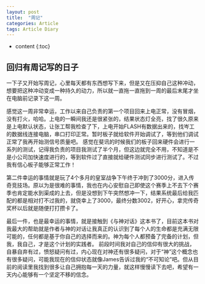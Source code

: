 ```yaml
---
layout: post
title:  "周记"
categories: Article
tags: Article Diary
---
```


* content
{:toc}

## 回归有周记写的日子

一下子又开始写周记，心里每天都有东西想写下来，但是又在压抑自己这种冲动，想要把这种冲动变成一种持久的动力，所以就一直拖一直拖到一周的最后末尾才坐在电脑前记录下这一周。

感觉这一周非常幸运，工作以来自己负责的第一个项目回来上电正常，没有冒烟，没有打火，哈哈。上电的一瞬间我还是很紧张的，结果状态灯全亮，找了很久原来是上电默认状态，让张工帮我检查了下，上电开始FLASH有数据出来的，找岑工的数据线连接电脑，串口打印正常。暂时板子就给软件开始调试了，等到他们调试正常了我再开始测信号质量吧。
感觉在斐讯的时候我们的板子回来硬件会进行一系列的测试，记得我负责的项目我测试了半个月，但这边就完全不用，不知道是不是小公司加快速度进行的，等到软件过了直接就给硬件测试同步进行测试了。不过我有信心板子能够正常工作！

第二件幸运的事情就是玩了4个多月的皇室战争下午终于冲到了3000分，进入传奇竞技场。原以为是很难的事情，我也在内心安慰自己即使这个赛季上不去下个赛季也肯定能水到渠成的上去，但是没想到下午突然想冲一下，结果系统最后给我匹配的都是相对打不过我的，就侥幸上了3000，最终分数3002，好开心，拿完传奇奖杯以后就是随便打打攒卡了。

最后一件，也是最幸运的事情，就是接触到《与神对话》这本书了，目前这本书对我最大的帮助就是作者与神的对话让我真正的认识到了每个人的生命都是充满无限可能的，任何都是基于你自己的选择而来的。神为每个人都预备了完备的计划，但我，我自己，才是这个计划的实践者。
前段时间我对自己的信仰有很大的挑战，自暴自弃有过，愤怒疑问有过，内心现在对神还有很多疑问，对于“神”这个概念也有很多疑问，可能我现在的信仰状态就像James告诉过我的“不可知论”吧。但从目前的阅读里我找到很多让自己拥抱每一天的力量，就这样慢慢读下去吧，希望有一天内心能够有一个坚定不移的信念。
